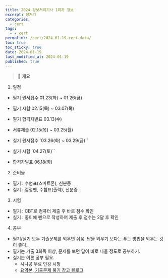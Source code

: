 ```yaml
---
title: 2024 정보처리기사 1회차 정보
excerpt: 정처기
categories:
  - cert
tags:
  - - cert
permalink: /cert/2024-01-19-cert-data/
toc: true
toc_sticky: true
date: 2024-01-19
last_modified_at: 2024-01-19
published: true
---
```


> 🌷 **개요**

1. 일정

- 필기 원서접수 01.23(화) ~ 01.26(금)
- 필기 시험 02.15(목) ~ 03.07(목)
- 필기 합격자발표 03.13(수)

- 서류제출 02.15(목) ~ 03.25(월)

- 실기 원서접수 `03.26(화) ~ 03.29(금)``
- 실기 시험 `04.27(토)``
- 합격자발표 06.18(화)

2. 준비물

- 필기 : 수험표(스마트폰), 신분증
- 실기 : 검정펜, 수험표(출력), 신분증

3. 시험

- 필기 : CBT로 컴퓨터 제출 후 바로 점수 확인
- 실기 : 종이에 펜으로 작성하여 제출 후 점수는 2달 후 확인

4. 공부

- 필기/실기 모두 기출문제를 외우면 쉬움. 답을 외우기 보다는 푸는 방법을 외우는 것이 좋다.
- 필기는 기출 3회독 이상, 문제를 보면 답이 바로 나올 정도로 공부하기.
- 실기는 이론 공부 필요.
  - 시나공 무료 인강 시청
  - [요약본, 기출문제 풀기 참고 블로그](https://m.blog.naver.com/dlqnf33/223124123745?referrerCode=1)
